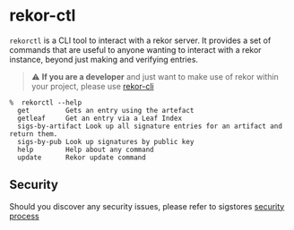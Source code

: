 # rekor-ctl

`rekorctl` is a CLI tool to interact with a rekor server. It provides a set of commands that are
useful to anyone wanting to interact with a rekor instance, beyond just making and verifying entries.

> :warning: **If you are a developer** and just want to make use of rekor within your project, please use [rekor-cli](https://github.com/projectrekor/rekor-cli/)

```
%  rekorctl --help
  get         Gets an entry using the artefact
  getleaf     Get an entry via a Leaf Index
  sigs-by-artifact Look up all signature entries for an artifact and return them.
  sigs-by-pub Look up signatures by public key
  help        Help about any command
  update      Rekor update command
```

## Security

Should you discover any security issues, please refer to sigstores [security
process](https://github.com/sigstore/community/blob/main/SECURITY.md)
